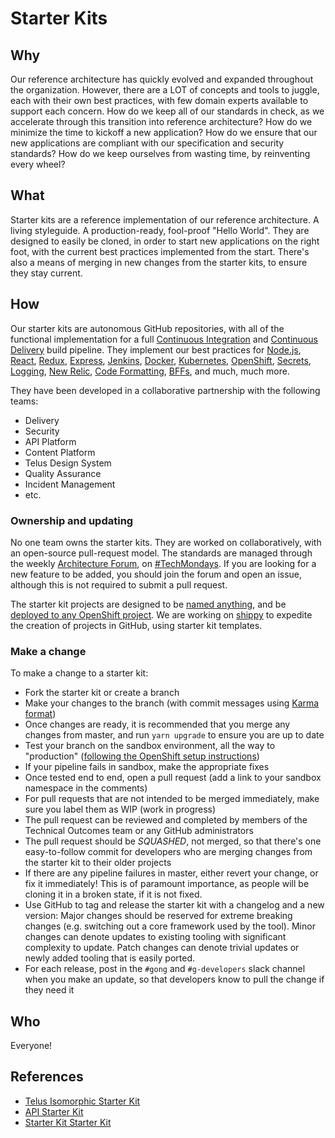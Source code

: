 # Starter Kits

## Why

Our reference architecture has quickly evolved and expanded throughout the organization. However, there are a LOT of concepts and tools to juggle, each with their own best practices, with few domain experts available to support each concern. How do we keep all of our standards in check, as we accelerate through this transition into reference architecture? How do we minimize the time to kickoff a new application? How do we ensure that our new applications are compliant with our specification and security standards? How do we keep ourselves from wasting time, by reinventing every wheel?

## What

Starter kits are a reference implementation of our reference architecture. A living styleguide. A production-ready, fool-proof "Hello World". They are designed to easily be cloned, in order to start new applications on the right foot, with the current best practices implemented from the start. There's also a means of merging in new changes from the starter kits, to ensure they stay current.

## How

Our starter kits are autonomous GitHub repositories, with all of the functional implementation for a full [Continuous Integration](../process/continuous-integration.md) and [Continuous Delivery](../process/continuous-delivery.md) build pipeline. They implement our best practices for [Node.js](node.md), [React](react.md), [Redux](redux.md), [Express](express.md), [Jenkins](../delivery/jenkins.md), [Docker](../delivery/docker.md), [Kubernetes](../delivery/kubernetes.md), [OpenShift](../delivery/openshift.md), [Secrets](../delivery/secrets.md), [Logging](logging.md), [New Relic](newrelic.md), [Code Formatting](code-formatting.md), [BFFs](bff.md), and much, much more.

They have been developed in a collaborative partnership with the following teams:
- Delivery
- Security
- API Platform
- Content Platform
- Telus Design System
- Quality Assurance
- Incident Management
- etc.

### Ownership and updating

No one team owns the starter kits. They are worked on collaboratively, with an open-source pull-request model. The standards are managed through the weekly [Architecture Forum](https://github.com/telusdigital/architecture-forum), on [#TechMondays](https://telusdigital.atlassian.net/wiki/display/techmondays/Schedule). If you are looking for a new feature to be added, you should join the forum and open an issue, although this is not required to submit a pull request.

The starter kit projects are designed to be [named anything](https://github.com/telusdigital/telus-isomorphic-starter-kit/blob/master/CLONING.md), and be [deployed to any OpenShift project](https://github.com/telusdigital/telus-isomorphic-starter-kit/blob/master/openshift/README.md). We are working on [shippy](../delivery/shippy.md) to expedite the creation of projects in GitHub, using starter kit templates.

### Make a change

To make a change to a starter kit:

- Fork the starter kit or create a branch
- Make your changes to the branch (with commit messages using [Karma format](https://conventionalcommits.org/))
- Once changes are ready, it is recommended that you merge any changes from master, and run `yarn upgrade` to ensure you are up to date
- Test your branch on the sandbox environment, all the way to "production" ([following the OpenShift setup instructions](https://github.com/telusdigital/telus-isomorphic-starter-kit/blob/master/openshift/README.md))
- If your pipeline fails in sandbox, make the appropriate fixes
- Once tested end to end, open a pull request (add a link to your sandbox namespace in the comments)
- For pull requests that are not intended to be merged immediately, make sure you label them as WIP (work in progress)
- The pull request can be reviewed and completed by members of the Technical Outcomes team or any GitHub administrators
- The pull request should be *SQUASHED*, not merged, so that there's one easy-to-follow commit for developers who are merging changes from the starter kit to their older projects
- If there are any pipeline failures in master, either revert your change, or fix it immediately! This is of paramount importance, as people will be cloning it in a broken state, if it is not fixed.
- Use GitHub to tag and release the starter kit with a changelog and a new version: Major changes should be reserved for extreme breaking changes (e.g. switching out a core framework used by the tool). Minor changes can denote updates to existing tooling with significant complexity to update. Patch changes can denote trivial updates or newly added tooling that is easily ported.
- For each release, post in the `#gong` and `#g-developers` slack channel when you make an update, so that developers know to pull the change if they need it

## Who

Everyone!

## References

- [Telus Isomorphic Starter Kit](https://github.com/telusdigital/telus-isomorphic-starter-kit)
- [API Starter Kit](https://github.com/telusdigital/api-starter-kit)
- [Starter Kit Starter Kit](https://github.com/telusdigital/starter-kit-starter-kit)
